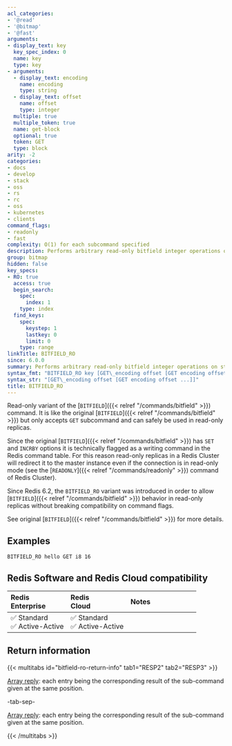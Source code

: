 ```yaml
---
acl_categories:
- '@read'
- '@bitmap'
- '@fast'
arguments:
- display_text: key
  key_spec_index: 0
  name: key
  type: key
- arguments:
  - display_text: encoding
    name: encoding
    type: string
  - display_text: offset
    name: offset
    type: integer
  multiple: true
  multiple_token: true
  name: get-block
  optional: true
  token: GET
  type: block
arity: -2
categories:
- docs
- develop
- stack
- oss
- rs
- rc
- oss
- kubernetes
- clients
command_flags:
- readonly
- fast
complexity: O(1) for each subcommand specified
description: Performs arbitrary read-only bitfield integer operations on strings.
group: bitmap
hidden: false
key_specs:
- RO: true
  access: true
  begin_search:
    spec:
      index: 1
    type: index
  find_keys:
    spec:
      keystep: 1
      lastkey: 0
      limit: 0
    type: range
linkTitle: BITFIELD_RO
since: 6.0.0
summary: Performs arbitrary read-only bitfield integer operations on strings.
syntax_fmt: "BITFIELD_RO key [GET\_encoding offset [GET encoding offset ...]]"
syntax_str: "[GET\_encoding offset [GET encoding offset ...]]"
title: BITFIELD_RO
---
```

Read-only variant of the [`BITFIELD`]({{< relref "/commands/bitfield" >}}) command.
It is like the original [`BITFIELD`]({{< relref "/commands/bitfield" >}}) but only accepts `GET` subcommand and can safely be used in read-only replicas.

Since the original [`BITFIELD`]({{< relref "/commands/bitfield" >}}) has `SET` and `INCRBY` options it is technically flagged as a writing command in the Redis command table.
For this reason read-only replicas in a Redis Cluster will redirect it to the master instance even if the connection is in read-only mode (see the [`READONLY`]({{< relref "/commands/readonly" >}}) command of Redis Cluster).

Since Redis 6.2, the `BITFIELD_RO` variant was introduced in order to allow [`BITFIELD`]({{< relref "/commands/bitfield" >}}) behavior in read-only replicas without breaking compatibility on command flags.

See original [`BITFIELD`]({{< relref "/commands/bitfield" >}}) for more details.

## Examples

```
BITFIELD_RO hello GET i8 16
```

## Redis Software and Redis Cloud compatibility

| Redis<br />Enterprise | Redis<br />Cloud | <span style="min-width: 9em; display: table-cell">Notes</span> |
|:----------------------|:-----------------|:------|
| <span title="Supported">&#x2705; Standard</span><br /><span title="Supported"><nobr>&#x2705; Active-Active</nobr></span> | <span title="Supported">&#x2705; Standard</span><br /><span title="Supported"><nobr>&#x2705; Active-Active</nobr></span> |  |

## Return information

{{< multitabs id="bitfield-ro-return-info" 
    tab1="RESP2" 
    tab2="RESP3" >}}

[Array reply](../../develop/reference/protocol-spec#arrays): each entry being the corresponding result of the sub-command given at the same position.

-tab-sep-

[Array reply](../../develop/reference/protocol-spec#arrays): each entry being the corresponding result of the sub-command given at the same position.

{{< /multitabs >}}
